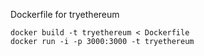 Dockerfile for tryethereum

    docker build -t tryethereum < Dockerfile
    docker run -i -p 3000:3000 -t tryethereum
